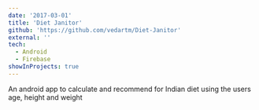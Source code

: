 ```yaml
---
date: '2017-03-01'
title: 'Diet Janitor'
github: 'https://github.com/vedartm/Diet-Janitor'
external: ''
tech:
  - Android
  - Firebase
showInProjects: true
---
```


An android app to calculate and recommend for Indian diet using the users age, height and weight
